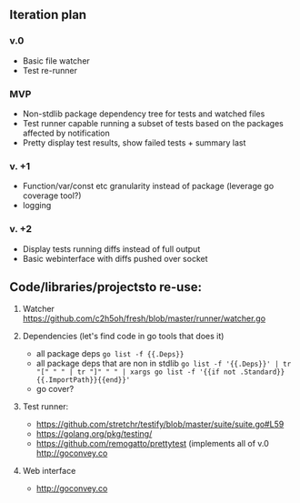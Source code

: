 ## Iteration plan

### v.0

- Basic file watcher
- Test re-runner


### MVP

- Non-stdlib package dependency tree for tests and watched files
- Test runner capable running a subset of tests based on the packages affected by notification
- Pretty display test results, show failed tests + summary last

### v. +1

- Function/var/const  etc granularity instead of package (leverage go coverage tool?)
- logging

### v. +2

- Display tests running diffs instead of full output
- Basic webinterface with diffs pushed over socket


## Code/libraries/projectsto re-use:
1. Watcher https://github.com/c2h5oh/fresh/blob/master/runner/watcher.go

2. Dependencies (let's find code in go tools that does it)
    - all package deps `go list -f {{.Deps}}`
    - all package deps that are non in stdlib `go list -f '{{.Deps}}' | tr "[" " " | tr "]" " " | xargs go list -f '{{if not .Standard}}{{.ImportPath}}{{end}}'`
    - go cover?

3. Test runner:
    - https://github.com/stretchr/testify/blob/master/suite/suite.go#L59
    - https://golang.org/pkg/testing/
    - https://github.com/remogatto/prettytest  (implements all of v.0 http://goconvey.co

4. Web interface
    - http://goconvey.co
